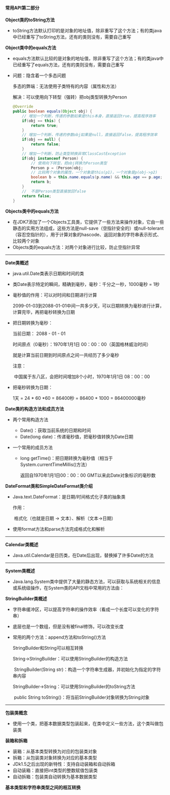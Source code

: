 #### 常用API第二部分

**Object类的toString方法**

- toString方法默认打印的是对象的地址值，除非重写了这个方法；有的类java中已经重写了toString方法，还有的类则没有，需要自己重写

**Object类中的equals方法**

- equals方法默认比较的是对象的地址值，除非重写了这个方法；有的类java中已经重写了equals方法，还有的类则没有，需要自己重写

- 问题：隐含着一个多态问题

   多态的弊端：无法使用子类特有的内容（属性和方法）

   解决：可以使用向下转型（强转）把obj类型转换为Person

   ```java
   @Override
   public boolean equals(Object obj) {
       // 增加一个判断，传递的参数如果是this本身，直接返回true，提高程序效率
       if(obj == this) {
           return true;
       }
       // 增加一个判断，传递的参数obj如果是null，直接返回false，提高程序效率
       if(obj == null) {
           return false;
       }
       // 增加一个判断，防止类型转换异常ClassCastException
       if(obj instanceof Person) {
           // 使用向下转型，把obj转换为Person类型
           Person p = (Person)obj;
           // 比较两个对象的属性，一个对象是this(p1)，一个对象是p(obj->p2)
           boolean b = this.name.equals(p.name) && this.age == p.age;
           return b;
       }
       //  不是Person类型直接放回false
       return false;
   }
   ```

**Objects类中的equals方法**

- 在JDK7添加了一个Objects工具类，它提供了一些方法来操作对象，它由一些静态的实用方法组成，这些方法是null-save（空指针安全的）或null-tolerant（容忍空指针的），用于计算对象的hascode、返回对象的字符串表示形式、比较两个对象
- Objects类的equals方法：对两个对象进行比较，防止空指针异常

------

**Date类概述**

- java.util.Date类表示日期和时间的类

- 类Date表示特定的瞬间，精确到毫秒，毫秒：千分之一秒，1000毫秒 = 1秒

- 毫秒值的作用：可以对时间和日期进行计算

   2099-01-03到2088-01-01中间一共多少天，可以日期转换为毫秒进行计算，计算完毕，再把毫秒转换为日期

- 把日期转换为毫秒：

   当前日期： 2088 - 01 - 01

   时间原点（0毫秒）：1970年1月1日 00：00：00（英国格林威治时间）

   就是计算当前日期到时间原点之间一共经历了多少毫秒

   注意：

   ​		中国属于东八区，会把时间增加8个小时，1970年1月1日 08：00：00

- 把毫秒转换为日期：

   1天 = 24 * 60 *60 = 86400秒 = 86400 * 1000 = 86400000毫秒

**Date类的构造方法和成员方法**

- 两个常用构造方法

   - Date()：获取当前系统的日期和时间
   - Date(long date)：传递毫秒值，把毫秒值转换为Date日期

- 一个常用的成员方法

   - long getTime()：把日期转换为毫秒值（相当于System.currentTimeMillis()方法）

      返回自1970年1月1日00：00：00 GMT以来此Date对象标识的毫秒数

**DateFormat类和SimpleDateFormat类介绍**

- Java.text.DateFormat：是日期/时间格式化子类的抽象类

   作用：

   ​		格式化（也就是日期 -> 文本）、解析（文本->日期）

- 使用format方法和parse方法完成格式化和解析

------

**Calendar类概述**

- Java.util.Calendar是日历类，在Date后出现，替换掉了许多Date的方法

------

**System类概述**

- Java.lang.System类中提供了大量的静态方法，可以获取与系统相关的信息或系统级操作，在System类的API文档中常用的方法由：

**StringBuilder类概述**

- 字符串缓冲区，可以提高字符串的操作效率（看成一个长度可以变化的字符串）

- 底层也是一个数组，但是没有被final修饰，可以改变长度 

- 常用的两个方法：append方法和toString()方法

   StringBuilder和String可以相互转换

   String->StringBuilder：可以使用StringBuilder的构造方法

   ​			StringBuilder(String str)：构造一个字符串生成器，并初始化为指定的字符串内容

   StringBuilder->String：可以使用StringBuilder的toString方法

   ​			public String toString()：将当前StringBuilder对象转换为String对象

------

**包装类概念**

- 使用一个类，把基本数据类型包装起来，在类中定义一些方法，这个类叫做包装类

**装箱和拆箱**

- 装箱：从基本类型转换为对应的包装类对象
- 拆箱：从包装类对象转换为对应的基本类型
- JDk1.5之后出现的新特性：支持自动装箱和自动拆箱
- 自动装箱：直接把int类型的整数赋值包装类
- 自动拆箱：包装类自动转换为基本数据类型

**基本类型和字符串类型之间的相互转换**
